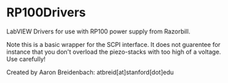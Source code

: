 # RP100Drivers
LabVIEW Drivers for use with RP100 power supply from Razorbill.

Note this is a basic wrapper for the SCPI interface. It does not guarentee for instance that you don't overload the piezo-stacks with too high of a voltage. Use carefully!

Created by Aaron Breidenbach: atbreid[at]stanford[dot]edu

